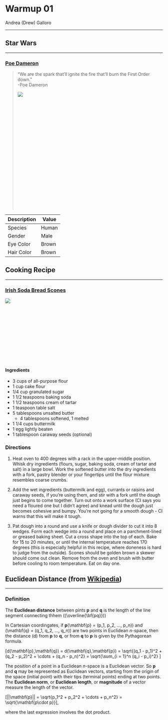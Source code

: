Warmup 01
================
Andrea (Drew) Galloro

-----

## Star Wars

-----

### [Poe Dameron](https://starwars.fandom.com/wiki/Poe_Dameron)

> “We are the spark that’ll ignite the fire that’ll burn the First Order
> down.”  
> \-Poe
> Dameron
> 
> <div style="width:400px;height:375px">
> 
> ![](https://upload.wikimedia.org/wikipedia/en/0/0b/Poe_Dameron-Force_Awakens_%282015%29.png)
> 
> </div>

| Description | Value |
| ----------- | ----- |
| Species     | Human |
| Gender      | Male  |
| Eye Color   | Brown |
| Hair Color  | Brown |

## Cooking Recipe

-----

### [Irish Soda Bread Scones](https://smittenkitchen.com/2010/03/irish-soda-bread-scones/)

<div style="width:300px;height:200px">

![](https://smittenkitchendotcom.files.wordpress.com/2010/03/irish-soda-bread-scones.jpg)

</div>

#### Ingredients

  - 3 cups of all-purpose flour
  - 1 cup cake flour
  - 1/4 cup granulated sugar
  - 1 1/2 teaspoons baking soda
  - 1 1/2 teaspoons cream of tartar
  - 1 teaspoon table salt
  - 5 tablespoons unsalted butter
      - 4 tablespoons softened, 1 melted
  - 1 1/4 cups buttermilk
  - 1 egg lightly beaten
  - 1 tablespoon caraway seeds (optional)

### Directions

1.  Heat oven to 400 degrees with a rack in the upper-middle position.
    Whisk dry ingredients (flours, sugar, baking soda, cream of tartar
    and salt) in a large bowl. Work the softened butter into the dry
    ingredients with a fork, pastry blender or your fingertips until the
    flour mixture resembles coarse crumbs.

2.  Add the wet ingredients (buttermilk and egg), currants or raisins
    and caraway seeds, if you’re using them, and stir with a fork until
    the dough just begins to come together. Turn out onto a work surface
    (CI says you need a floured one but I didn’t agree) and knead until
    the dough just becomes cohesive and bumpy. You’re not going for a
    smooth dough - CI warns that this will make it tough.

3.  Pat dough into a round and use a knife or dough divider to cut it
    into 8 wedges. Form each wedge into a round and place on a
    parchment-lined or greased baking sheet. Cut a cross shape into the
    top of each. Bake for 15 to 20 minutes, or until the internal
    temperature reaches 170 degrees (this is especially helpful in this
    recipe, where doneness is hard to judge from the outside). Scones
    should be golden brown a skewer should come out clean. Remove from
    the oven and brush with butter before cooling to room temperature.
    Eat on day
one.

## Euclidean Distance (from [Wikipedia](https://en.wikipedia.org/wiki/Euclidean_distance))

-----

### Definition

The **Euclidean distance** between pints **p** and **q** is the length
of the line segment connecting thhem \((\overline{\bf{pq}})\)

In Cartesian coordingates, if **p**\(\mathbf{p} = (p_1, p_2, ..., p_n)\)
and \(\mathbf{q} = (q_1, q_2, ..., q_n)\) are two points in Euclidean
*n*-space, then the distance (d) from **p** to **q**, or from **q** to
**p** is given by the Pythagorean
formula.

\[d(\mathbf{p},\mathbf{q}) = d(\mathbf{q},\mathbf{p}) = \sqrt{(q_1 - p_1)^2 + (q_2 - p_2)^2 + \cdots + (q_n - p_n)^2} = \sqrt{\sum_{i = 1}^n (q_i - p_i)^2} \]

The position of a point in a Euclidean *n*-space is a Euclidean vector.
So **p** and **q** may be represented as Euclidean vectors, starting
from the origin of the space (initial point) with their tips (terminal
points) ending at two points. The **Euclidean norm**, or **Euclidean
length**, or **magnitude** of a vector measure the length of the
vector.

\[||\mathbf{p}|| = \sqrt{p_1^2 + p_2^2 + \cdots + p_n^2} = \sqrt{\mathbf{p\cdot p}}\],

where the last expression involves the dot product.
